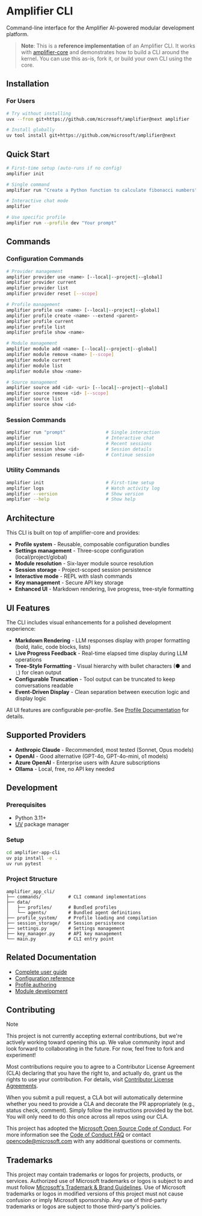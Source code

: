# Amplifier CLI

Command-line interface for the Amplifier AI-powered modular development platform.

> **Note**: This is a **reference implementation** of an Amplifier CLI. It works with [amplifier-core](https://github.com/microsoft/amplifier-core) and demonstrates how to build a CLI around the kernel. You can use this as-is, fork it, or build your own CLI using the core.

## Installation

### For Users

```bash
# Try without installing
uvx --from git+https://github.com/microsoft/amplifier@next amplifier

# Install globally
uv tool install git+https://github.com/microsoft/amplifier@next
```

## Quick Start

```bash
# First-time setup (auto-runs if no config)
amplifier init

# Single command
amplifier run "Create a Python function to calculate fibonacci numbers"

# Interactive chat mode
amplifier

# Use specific profile
amplifier run --profile dev "Your prompt"
```

## Commands

### Configuration Commands

```bash
# Provider management
amplifier provider use <name> [--local|--project|--global]
amplifier provider current
amplifier provider list
amplifier provider reset [--scope]

# Profile management
amplifier profile use <name> [--local|--project|--global]
amplifier profile create <name> --extend <parent>
amplifier profile current
amplifier profile list
amplifier profile show <name>

# Module management
amplifier module add <name> [--local|--project|--global]
amplifier module remove <name> [--scope]
amplifier module current
amplifier module list
amplifier module show <name>

# Source management
amplifier source add <id> <uri> [--local|--project|--global]
amplifier source remove <id> [--scope]
amplifier source list
amplifier source show <id>
```

### Session Commands

```bash
amplifier run "prompt"               # Single interaction
amplifier                            # Interactive chat
amplifier session list               # Recent sessions
amplifier session show <id>          # Session details
amplifier session resume <id>        # Continue session
```

### Utility Commands

```bash
amplifier init                       # First-time setup
amplifier logs                       # Watch activity log
amplifier --version                  # Show version
amplifier --help                     # Show help
```

## Architecture

This CLI is built on top of amplifier-core and provides:

- **Profile system** - Reusable, composable configuration bundles
- **Settings management** - Three-scope configuration (local/project/global)
- **Module resolution** - Six-layer module source resolution
- **Session storage** - Project-scoped session persistence
- **Interactive mode** - REPL with slash commands
- **Key management** - Secure API key storage
- **Enhanced UI** - Markdown rendering, live progress, tree-style formatting

## UI Features

The CLI includes visual enhancements for a polished development experience:

- **Markdown Rendering** - LLM responses display with proper formatting (bold, italic, code blocks, lists)
- **Live Progress Feedback** - Real-time elapsed time display during LLM operations
- **Tree-Style Formatting** - Visual hierarchy with bullet characters (● and ⎿) for clean output
- **Configurable Truncation** - Tool output can be truncated to keep conversations readable
- **Event-Driven Display** - Clean separation between execution logic and display logic

All UI features are configurable per-profile. See [Profile Documentation](amplifier_app_cli/data/profiles/README.md#ui-configuration) for details.

## Supported Providers

- **Anthropic Claude** - Recommended, most tested (Sonnet, Opus models)
- **OpenAI** - Good alternative (GPT-4o, GPT-4o-mini, o1 models)
- **Azure OpenAI** - Enterprise users with Azure subscriptions
- **Ollama** - Local, free, no API key needed

## Development

### Prerequisites

- Python 3.11+
- [UV](https://github.com/astral-sh/uv) package manager

### Setup

```bash
cd amplifier-app-cli
uv pip install -e .
uv run pytest
```

### Project Structure

```
amplifier_app_cli/
├── commands/          # CLI command implementations
├── data/
│   ├── profiles/      # Bundled profiles
│   └── agents/        # Bundled agent definitions
├── profile_system/    # Profile loading and compilation
├── session_storage/   # Session persistence
├── settings.py        # Settings management
├── key_manager.py     # API key management
└── main.py            # CLI entry point
```

## Related Documentation

- [Complete user guide](../docs/USER_ONBOARDING.md)
- [Configuration reference](../docs/USER_ONBOARDING.md#quick-reference)
- [Profile authoring](../docs/PROFILE_AUTHORING.md)
- [Module development](../docs/MODULE_DEVELOPMENT.md)

## Contributing

> [!NOTE]
> This project is not currently accepting external contributions, but we're actively working toward opening this up. We value community input and look forward to collaborating in the future. For now, feel free to fork and experiment!

Most contributions require you to agree to a
Contributor License Agreement (CLA) declaring that you have the right to, and actually do, grant us
the rights to use your contribution. For details, visit [Contributor License Agreements](https://cla.opensource.microsoft.com).

When you submit a pull request, a CLA bot will automatically determine whether you need to provide
a CLA and decorate the PR appropriately (e.g., status check, comment). Simply follow the instructions
provided by the bot. You will only need to do this once across all repos using our CLA.

This project has adopted the [Microsoft Open Source Code of Conduct](https://opensource.microsoft.com/codeofconduct/).
For more information see the [Code of Conduct FAQ](https://opensource.microsoft.com/codeofconduct/faq/) or
contact [opencode@microsoft.com](mailto:opencode@microsoft.com) with any additional questions or comments.

## Trademarks

This project may contain trademarks or logos for projects, products, or services. Authorized use of Microsoft
trademarks or logos is subject to and must follow
[Microsoft's Trademark & Brand Guidelines](https://www.microsoft.com/legal/intellectualproperty/trademarks/usage/general).
Use of Microsoft trademarks or logos in modified versions of this project must not cause confusion or imply Microsoft sponsorship.
Any use of third-party trademarks or logos are subject to those third-party's policies.

